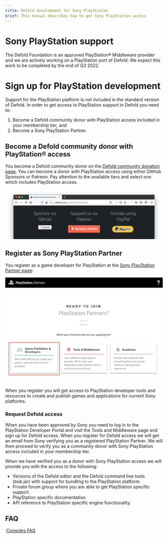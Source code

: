 ```yaml
---
title: Defold development for Sony PlayStation
brief: This manual describes how to get Sony PlayStation access
---
```


# Sony PlayStation support

The Defold Foundation is an approved PlayStation® Middleware provider and we are actively working on a PlayStation port of Defold. We expect this work to be completed by the end of Q3 2022.


# Sign up for PlayStation development

Support for the PlayStation platform is not included in the standard version of Defold. In order to get access to PlayStation support in Defold you need to:

1. Become a Defold community donor with PlayStation access included in your membership tier, and
2. Become a Sony PlayStation Partner.


## Become a Defold community donor with PlayStation® access

You become a Defold community donor on the [Defold community donation page](/community-donations/). You can become a donor with PlayStation access using either GitHub Sponsors or Patreon. Pay attention to the available tiers and select one which includes PlayStation access.

![](images/nintendo-switch/register-defold.png)

## Register as Sony PlayStation Partner

You register as a game developer for PlayStation at the [Sony PlayStation Partner page](https://register.playstation.net/):

![](images/sony-playstation/sony-playstation-partner.png)

When you register you will get access to PlayStation developer tools and resources to create and publish games and applications for current Sony platforms.


### Request Defold access

When you have been approved by Sony you need to log in to the PlayStation Developer Portal and visit the Tools and Middleware page and sign up for Defold access. When you register for Defold access we will get an email from Sony verifying you as a registered PlayStation Partner. We will then proceed to verify you as a community donor with Sony PlayStation access included in your membership tier.

When we have verified you as a donor with Sony PlayStation access we will provide you with the access to the following:

* Versions of the Defold editor and the Defold command line tools (bob.jar) with support for bundling to the PlayStation platform.
* Private forum group where you are able to get PlayStation specific support.
* PlayStation specific documentation
* API reference to PlayStation specific engine functionality.


## FAQ
:[Consoles FAQ](../shared/consoles-faq.md)